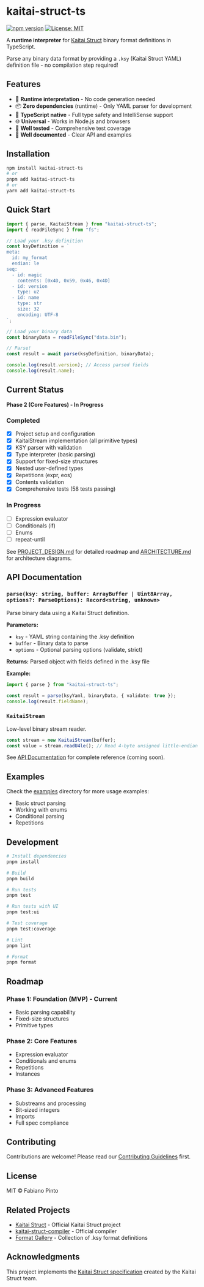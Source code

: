 # kaitai-struct-ts

[![npm version](https://badge.fury.io/js/kaitai-struct-ts.svg)](https://www.npmjs.com/package/kaitai-struct-ts)
[![License: MIT](https://img.shields.io/badge/License-MIT-yellow.svg)](https://opensource.org/licenses/MIT)

A **runtime interpreter** for [Kaitai Struct](https://kaitai.io/) binary format definitions in TypeScript.

Parse any binary data format by providing a `.ksy` (Kaitai Struct YAML) definition file - no compilation step required!

## Features

- 🚀 **Runtime interpretation** - No code generation needed
- 📦 **Zero dependencies** (runtime) - Only YAML parser for development
- 🎯 **TypeScript native** - Full type safety and IntelliSense support
- 🌐 **Universal** - Works in Node.js and browsers
- 🧪 **Well tested** - Comprehensive test coverage
- 📖 **Well documented** - Clear API and examples

## Installation

```bash
npm install kaitai-struct-ts
# or
pnpm add kaitai-struct-ts
# or
yarn add kaitai-struct-ts
```

## Quick Start

```typescript
import { parse, KaitaiStream } from "kaitai-struct-ts";
import { readFileSync } from "fs";

// Load your .ksy definition
const ksyDefinition = `
meta:
  id: my_format
  endian: le
seq:
  - id: magic
    contents: [0x4D, 0x59, 0x46, 0x4D]
  - id: version
    type: u2
  - id: name
    type: str
    size: 32
    encoding: UTF-8
`;

// Load your binary data
const binaryData = readFileSync("data.bin");

// Parse!
const result = await parse(ksyDefinition, binaryData);

console.log(result.version); // Access parsed fields
console.log(result.name);
```

## Current Status

**Phase 2 (Core Features) - In Progress**

### Completed

- [x] Project setup and configuration
- [x] KaitaiStream implementation (all primitive types)
- [x] KSY parser with validation
- [x] Type interpreter (basic parsing)
- [x] Support for fixed-size structures
- [x] Nested user-defined types
- [x] Repetitions (expr, eos)
- [x] Contents validation
- [x] Comprehensive tests (58 tests passing)

### In Progress

- [ ] Expression evaluator
- [ ] Conditionals (if)
- [ ] Enums
- [ ] repeat-until

See [PROJECT_DESIGN.md](./PROJECT_DESIGN.md) for detailed roadmap and [ARCHITECTURE.md](./docs/ARCHITECTURE.md) for architecture diagrams.

## API Documentation

### `parse(ksy: string, buffer: ArrayBuffer | Uint8Array, options?: ParseOptions): Record<string, unknown>`

Parse binary data using a Kaitai Struct definition.

**Parameters:**

- `ksy` - YAML string containing the .ksy definition
- `buffer` - Binary data to parse
- `options` - Optional parsing options (validate, strict)

**Returns:** Parsed object with fields defined in the .ksy file

**Example:**

```typescript
import { parse } from "kaitai-struct-ts";

const result = parse(ksyYaml, binaryData, { validate: true });
console.log(result.fieldName);
```

### `KaitaiStream`

Low-level binary stream reader.

```typescript
const stream = new KaitaiStream(buffer);
const value = stream.readU4le(); // Read 4-byte unsigned little-endian integer
```

See [API Documentation](./docs/api.md) for complete reference (coming soon).

## Examples

Check the [examples](./examples) directory for more usage examples:

- Basic struct parsing
- Working with enums
- Conditional parsing
- Repetitions

## Development

```bash
# Install dependencies
pnpm install

# Build
pnpm build

# Run tests
pnpm test

# Run tests with UI
pnpm test:ui

# Test coverage
pnpm test:coverage

# Lint
pnpm lint

# Format
pnpm format
```

## Roadmap

### Phase 1: Foundation (MVP) - Current

- Basic parsing capability
- Fixed-size structures
- Primitive types

### Phase 2: Core Features

- Expression evaluator
- Conditionals and enums
- Repetitions
- Instances

### Phase 3: Advanced Features

- Substreams and processing
- Bit-sized integers
- Imports
- Full spec compliance

## Contributing

Contributions are welcome! Please read our [Contributing Guidelines](./CONTRIBUTING.md) first.

## License

MIT © Fabiano Pinto

## Related Projects

- [Kaitai Struct](https://kaitai.io/) - Official Kaitai Struct project
- [kaitai-struct-compiler](https://github.com/kaitai-io/kaitai_struct_compiler) - Official compiler
- [Format Gallery](https://formats.kaitai.io/) - Collection of .ksy format definitions

## Acknowledgments

This project implements the [Kaitai Struct specification](https://doc.kaitai.io/) created by the Kaitai Struct team.
